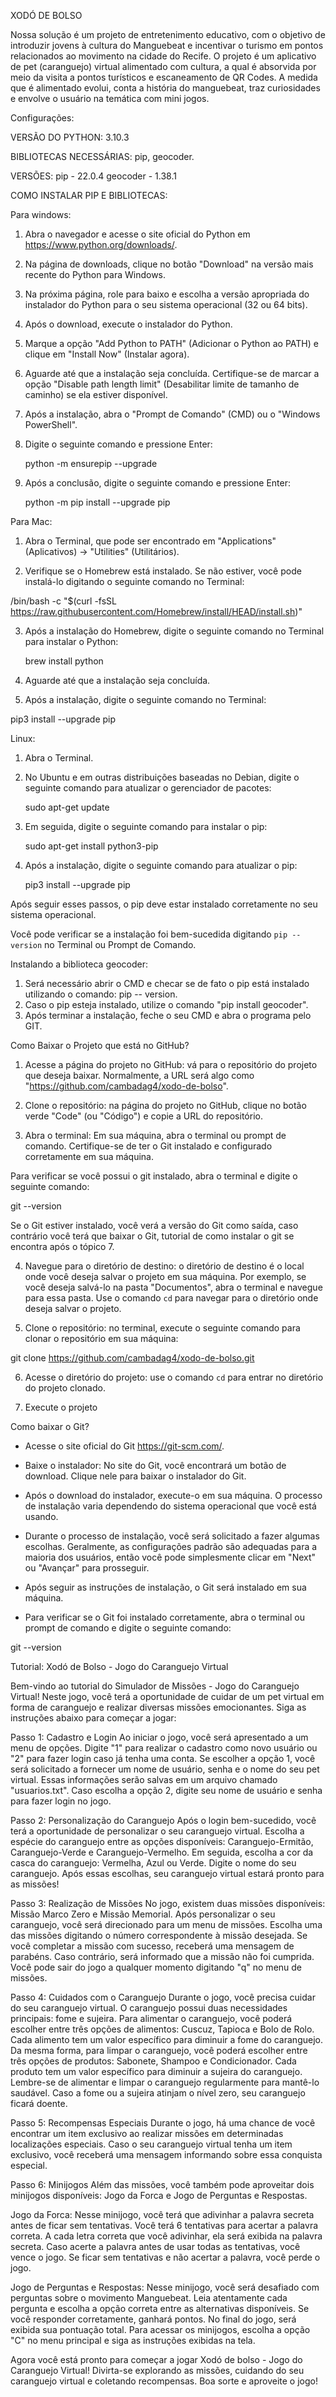 XODÓ DE BOLSO

   Nossa solução é um projeto de entretenimento educativo, com o objetivo de introduzir jovens à cultura do Manguebeat e incentivar o turismo em pontos relacionados ao movimento na cidade do Recife. O projeto é um aplicativo de pet (caranguejo) virtual alimentado com cultura, a qual é absorvida por meio da visita a pontos turísticos e escaneamento de QR Codes.  A medida que é alimentado evolui, conta a história do manguebeat, traz curiosidades e envolve o usuário na temática com mini jogos.

Configurações:

VERSÃO DO PYTHON: 3.10.3

BIBLIOTECAS NECESSÁRIAS: pip, geocoder.

VERSÕES:
pip - 22.0.4
geocoder - 1.38.1

COMO INSTALAR PIP E BIBLIOTECAS:

Para windows:
1. Abra o navegador e acesse o site oficial do Python em https://www.python.org/downloads/.
2. Na página de downloads, clique no botão "Download" na versão mais recente do Python para Windows.
3. Na próxima página, role para baixo e escolha a versão apropriada do instalador do Python para o seu sistema operacional (32 ou 64 bits).
4. Após o download, execute o instalador do Python.
5. Marque a opção "Add Python to PATH" (Adicionar o Python ao PATH) e clique em "Install Now" (Instalar agora).
6. Aguarde até que a instalação seja concluída. Certifique-se de marcar a opção "Disable path length limit" (Desabilitar limite de tamanho de caminho) se ela estiver disponível.
7. Após a instalação, abra o "Prompt de Comando" (CMD) ou o "Windows PowerShell".

8. Digite o seguinte comando e pressione Enter:

     python -m ensurepip --upgrade
   
9. Após a conclusão, digite o seguinte comando e pressione Enter:
   
   python -m pip install --upgrade pip
   

Para Mac:
1. Abra o Terminal, que pode ser encontrado em "Applications" (Aplicativos) -> "Utilities" (Utilitários).

2. Verifique se o Homebrew está instalado. Se não estiver, você pode instalá-lo digitando o seguinte comando no Terminal:

/bin/bash -c "$(curl -fsSL https://raw.githubusercontent.com/Homebrew/install/HEAD/install.sh)"

   
3. Após a instalação do Homebrew, digite o seguinte comando no Terminal para instalar o Python:

   brew install python
   
4. Aguarde até que a instalação seja concluída.

5. Após a instalação, digite o seguinte comando no Terminal:
      
pip3 install --upgrade pip
   

Linux:

1. Abra o Terminal.

2. No Ubuntu e em outras distribuições baseadas no Debian, digite o seguinte comando para atualizar o gerenciador de pacotes:
  
   sudo apt-get update
   
3. Em seguida, digite o seguinte comando para instalar o pip:
   
   sudo apt-get install python3-pip
   
4. Após a instalação, digite o seguinte comando para atualizar o pip:
   
   pip3 install --upgrade pip
   

Após seguir esses passos, o pip deve estar instalado corretamente no seu sistema operacional.

 Você pode verificar se a instalação foi bem-sucedida digitando `pip --version` no Terminal ou Prompt de Comando.



Instalando a biblioteca geocoder:

1. Será necessário abrir o CMD e checar se de fato o pip está instalado utilizando o comando:
	pip -- version.
2. Caso o pip esteja instalado, utilize o comando "pip install geocoder".
3. Após terminar a instalação, feche o seu CMD e abra o programa pelo GIT.


Como Baixar o Projeto que está no GitHub?

1. Acesse a página do projeto no GitHub: vá para o repositório do projeto que deseja baixar. Normalmente, a URL será algo como "https://github.com/cambadag4/xodo-de-bolso".

2. Clone o repositório: na página do projeto no GitHub, clique no botão verde "Code" (ou "Código") e copie a URL do repositório.

3. Abra o terminal: Em sua máquina, abra o terminal ou prompt de comando. Certifique-se de ter o Git instalado e configurado corretamente em sua máquina.

Para verificar se você possui o git instalado, abra o terminal e digite o seguinte comando:

git --version

Se o Git estiver instalado, você verá a versão do Git como saída, caso contrário você terá que baixar o Git, tutorial de como instalar o git se encontra após o tópico 7.

4. Navegue para o diretório de destino: o diretório de destino é o local onde você deseja salvar o projeto em sua máquina. Por exemplo, se você deseja salvá-lo na pasta "Documentos", abra o terminal e navegue para essa pasta. Use o comando `cd` para navegar para o diretório onde deseja salvar o projeto.

5. Clone o repositório: no terminal, execute o seguinte comando para clonar o repositório em sua máquina:

git clone <https://github.com/cambadag4/xodo-de-bolso.git>

6. Acesse o diretório do projeto: use o comando `cd` para entrar no diretório do projeto clonado. 

7. Execute o projeto

 Como baixar o Git?

- Acesse o site oficial do Git https://git-scm.com/.

- Baixe o instalador: No site do Git, você encontrará um botão de download. Clique nele para baixar o instalador 	do Git. 

- Após o download do instalador, execute-o em sua máquina. O processo de instalação varia dependendo do sistema 	operacional que você está usando.

- Durante o processo de instalação, você será solicitado a fazer algumas escolhas. Geralmente, as configurações padrão são adequadas para a maioria dos usuários, então você pode simplesmente clicar em "Next" ou "Avançar" para 	prosseguir. 

- Após seguir as instruções de instalação, o Git será instalado em sua máquina. 

- Para verificar se o Git foi instalado corretamente, abra o terminal ou prompt de comando e digite o seguinte comando:

git --version


Tutorial: Xodó de Bolso - Jogo do Caranguejo Virtual

Bem-vindo ao tutorial do Simulador de Missões - Jogo do Caranguejo Virtual! Neste jogo, você terá a oportunidade de cuidar de um pet virtual em forma de caranguejo e realizar diversas missões emocionantes. Siga as instruções abaixo para começar a jogar:


Passo 1: Cadastro e Login
Ao iniciar o jogo, você será apresentado a um menu de opções. Digite "1" para realizar o cadastro como novo usuário ou "2" para fazer login caso já tenha uma conta.
Se escolher a opção 1, você será solicitado a fornecer um nome de usuário, senha e o nome do seu pet virtual. Essas informações serão salvas em um arquivo chamado "usuarios.txt".
Caso escolha a opção 2, digite seu nome de usuário e senha para fazer login no jogo.


Passo 2: Personalização do Caranguejo
Após o login bem-sucedido, você terá a oportunidade de personalizar o seu caranguejo virtual.
Escolha a espécie do caranguejo entre as opções disponíveis: Caranguejo-Ermitão, Caranguejo-Verde e Caranguejo-Vermelho.
Em seguida, escolha a cor da casca do caranguejo: Vermelha, Azul ou Verde.
Digite o nome do seu caranguejo.
Após essas escolhas, seu caranguejo virtual estará pronto para as missões!


Passo 3: Realização de Missões
No jogo, existem duas missões disponíveis: Missão Marco Zero e Missão Memorial.
Após personalizar o seu caranguejo, você será direcionado para um menu de missões.
Escolha uma das missões digitando o número correspondente à missão desejada.
Se você completar a missão com sucesso, receberá uma mensagem de parabéns. Caso contrário, será informado que a missão não foi cumprida.
Você pode sair do jogo a qualquer momento digitando "q" no menu de missões.


Passo 4: Cuidados com o Caranguejo
Durante o jogo, você precisa cuidar do seu caranguejo virtual.
O caranguejo possui duas necessidades principais: fome e sujeira.
Para alimentar o caranguejo, você poderá escolher entre três opções de alimentos: Cuscuz, Tapioca e Bolo de Rolo. Cada alimento tem um valor específico para diminuir a fome do caranguejo.
Da mesma forma, para limpar o caranguejo, você poderá escolher entre três opções de produtos: Sabonete, Shampoo e Condicionador. Cada produto tem um valor específico para diminuir a sujeira do caranguejo.
Lembre-se de alimentar e limpar o caranguejo regularmente para mantê-lo saudável. Caso a fome ou a sujeira atinjam o nível zero, seu caranguejo ficará doente.


Passo 5: Recompensas Especiais
Durante o jogo, há uma chance de você encontrar um item exclusivo ao realizar missões em determinadas localizações especiais.
Caso o seu caranguejo virtual tenha um item exclusivo, você receberá uma mensagem informando sobre essa conquista especial.


Passo 6: Minijogos
Além das missões, você também pode aproveitar dois minijogos disponíveis: Jogo da Forca e Jogo de Perguntas e Respostas.

Jogo da Forca:
Nesse minijogo, você terá que adivinhar a palavra secreta antes de ficar sem tentativas. Você terá 6 tentativas para acertar a palavra correta. A cada letra correta que você adivinhar, ela será exibida na palavra secreta. Caso acerte a palavra antes de usar todas as tentativas, você vence o jogo. Se ficar sem tentativas e não acertar a palavra, você perde o jogo.

Jogo de Perguntas e Respostas:
Nesse minijogo, você será desafiado com perguntas sobre o movimento Manguebeat. Leia atentamente cada pergunta e escolha a opção correta entre as alternativas disponíveis. Se você responder corretamente, ganhará pontos. No final do jogo, será exibida sua pontuação total.
Para acessar os minijogos, escolha a opção "C" no menu principal e siga as instruções exibidas na tela.


Agora você está pronto para começar a jogar Xodó de bolso - Jogo do Caranguejo Virtual! Divirta-se explorando as missões, cuidando do seu caranguejo virtual e coletando recompensas. Boa sorte e aproveite o jogo!
